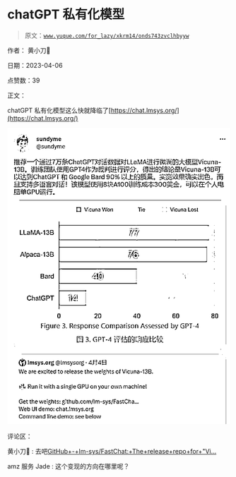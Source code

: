 # chatGPT 私有化模型

> 原文：[`www.yuque.com/for_lazy/xkrm14/onds743zvclhbyyw`](https://www.yuque.com/for_lazy/xkrm14/onds743zvclhbyyw)

作者： 黄小刀🔪

日期：2023-04-06

点赞数：39

正文：

chatGPT 私有化模型这么快就降临了[https://chat.lmsys.org/](https://chat.lmsys.org/)

![](img/27093938535077f3548e52eb3e21435e.png)  

评论区：

黄小刀🔪 : 去吧[GitHub+-+lm-sys/FastChat:+The+release+repo+for+"Vi...](https://github.com/lm-sys/FastChat)

amz 服务 Jade : 这个变现的方向在哪里呢？

